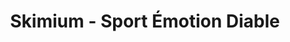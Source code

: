 ---
title: "Skimium - Sport Émotion Diable"
url: /les-deux-alpes/skimium-sport-emotion-diable/
shop: sports
---